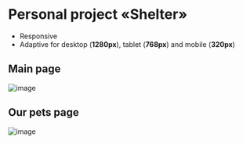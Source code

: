 # Personal project «Shelter»

* Responsive
* Adaptive for desktop (**1280px**), tablet (**768px**) and mobile (**320px**)

## Main page
![image](https://user-images.githubusercontent.com/79718282/232481119-d5a9eb27-9888-41bc-b7fd-d2db6c454485.png)

## Our pets page
![image](https://user-images.githubusercontent.com/79718282/232481754-c297583f-94c1-40d6-84fb-f4f92a648e61.png)

